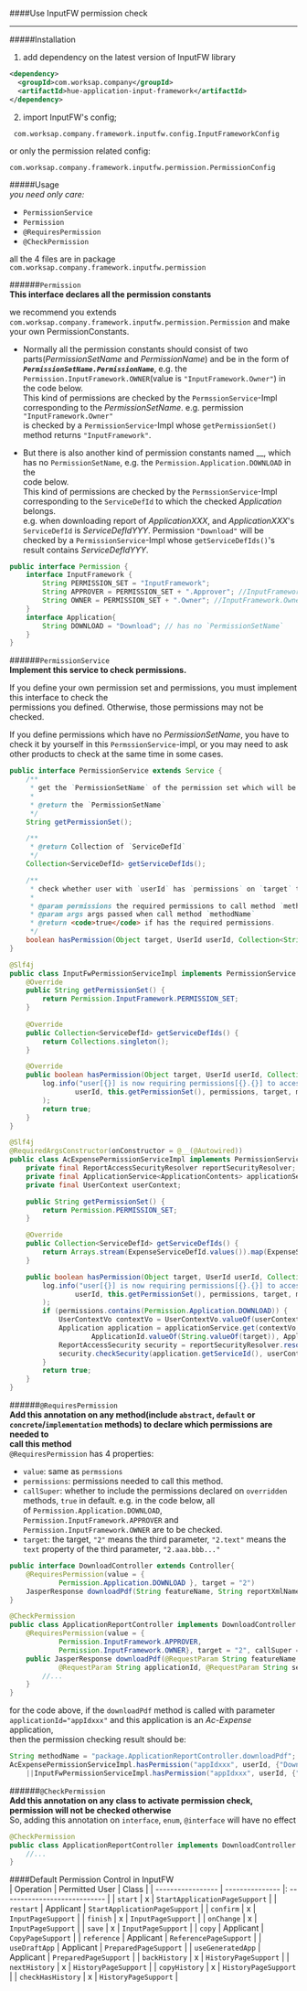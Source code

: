 ####Use InputFW permission check   
___
#####Installation   
1. add dependency on the latest version of InputFW library   
```xml
<dependency>
  <groupId>com.worksap.company</groupId>
  <artifactId>hue-application-input-framework</artifactId>
</dependency>
```
2. import InputFW's config;   
```
 com.worksap.company.framework.inputfw.config.InputFrameworkConfig
```
or only the permission related config:   
```
com.worksap.company.framework.inputfw.permission.PermissionConfig
```
#####Usage   
_you need only care:_   
 * `PermissionService`
 * `Permission`
 * `@RequiresPermission`
 * `@CheckPermission` 

all the 4 files are in package `com.worksap.company.framework.inputfw.permission`   

######`Permission`   
**This interface declares all the permission constants**   

we recommend you extends `com.worksap.company.framework.inputfw.permission.Permission` and make your own PermissionConstants.  

* Normally all the permission constants should consist of two parts(_PermissionSetName_ and _PermissionName_) and be in the form of   
 **_`PermissionSetName.PermissionName`_**, e.g. the `Permission.InputFramework.OWNER`(value is `"InputFramework.Owner"`) in the code below.  
 This kind of permissions are checked by the `PermssionService`-Impl corresponding to the _PermissionSetName_. e.g. permission `"InputFramework.Owner"`  
 is checked by a `PermissionService`-Impl whose `getPermissionSet()` method returns `"InputFramework"`.
 
* But there is also another kind of permission constants named __, which has no `PermissionSetName`, e.g. the `Permission.Application.DOWNLOAD` in the  
 code below.  
 This kind of permissions are checked by the `PermssionService`-Impl corresponding to the `ServiceDefId` to which the checked _Application_ belongs.  
 e.g. when downloading report of _ApplicationXXX_, and _ApplicationXXX_'s `ServiceDefId` is _ServiceDefIdYYY_. Permission `"Download"` will be  
 checked by a `PermissionService`-Impl whose `getServiceDefIds()`'s result contains _ServiceDefIdYYY_.

```java
public interface Permission {
    interface InputFramework {
        String PERMISSION_SET = "InputFramework";
        String APPROVER = PERMISSION_SET + ".Approver"; //InputFramework.Approver
        String OWNER = PERMISSION_SET + ".Owner"; //InputFramework.Owner
    }
    interface Application{
        String DOWNLOAD = "Download"; // has no `PermissionSetName`
    }
}
```
######`PermissionService`   
**Implement this service to check permissions.**      

If you define your own permission set and permissions, you must implement this interface to check the  
permissions you defined. Otherwise, those permissions may not be checked.

If you define permissions which have no _PermissionSetName_, you have to check it by yourself in this `PermssionService`-impl, or you may need to ask  
other products to check at the same time in some cases.

```java
public interface PermissionService extends Service {
    /**
     * get the `PermissionSetName` of the permission set which will be checked by this `PermissionService`
     *
     * @return the `PermissionSetName`
     */
    String getPermissionSet();

    /**
     * @return Collection of `ServiceDefId`
     */
    Collection<ServiceDefId> getServiceDefIds();

    /**
     * check whether user with `userId` has `permissions` on `target` to call method `methodName`
     *
     * @param permissions the required permissions to call method `methodName`, the `PermissionSetName` are not contained.
     * @param args args passed when call method `methodName`
     * @return <code>true</code> if has the required permissions.
     */
    boolean hasPermission(Object target, UserId userId, Collection<String> permissions, String methodName, Object... args);
}

@Slf4j
public class InputFwPermissionServiceImpl implements PermissionService {
    @Override
    public String getPermissionSet() {
        return Permission.InputFramework.PERMISSION_SET;
    }
    
    @Override
    public Collection<ServiceDefId> getServiceDefIds() {
        return Collections.singleton();
    }

    @Override
    public boolean hasPermission(Object target, UserId userId, Collection<String> permissions, String methodName, Object... args) {
        log.info("user[{}] is now requiring permissions[{}.{}] to access application[{}] from method[{}]",
                userId, this.getPermissionSet(), permissions, target, methodName
        );
        return true;
    }
}

@Slf4j
@RequiredArgsConstructor(onConstructor = @__(@Autowired))
public class AcExpensePermissionServiceImpl implements PermissionService {
    private final ReportAccessSecurityResolver reportSecurityResolver;
    private final ApplicationService<ApplicationContents> applicationService;
    private final UserContext userContext;

    public String getPermissionSet() {
        return Permission.PERMISSION_SET;
    }

    @Override
    public Collection<ServiceDefId> getServiceDefIds() {
        return Arrays.stream(ExpenseServiceDefId.values()).map(ExpenseServiceDefId::toDefId).collect(Collectors.toSet());
    }

    public boolean hasPermission(Object target, UserId userId, Collection<String> permissions, String methodName, Object... args) {
        log.info("user[{}] is now requiring permissions[{}.{}] to access application[{}] from method[{}]",
                userId, this.getPermissionSet(), permissions, target, methodName
        );
        if (permissions.contains(Permission.Application.DOWNLOAD)) {
            UserContextVo contextVo = UserContextVo.valueOf(userContext);
            Application application = applicationService.get(contextVo,
                    ApplicationId.valueOf(String.valueOf(target)), ApplicationPurpose.INSTA_REPORT);
            ReportAccessSecurity security = reportSecurityResolver.resolve(application.getServiceId());
            security.checkSecurity(application.getServiceId(), userContext.getUser(), application);
        }
        return true;
    }
}
```
######`@RequiresPermission`   
**Add this annotation on any method(include `abstract`, `default` or `concrete`/`implementation` methods) to declare which permissions are needed to  
call this method**   
`@RequiresPermission` has 4 properties:
* `value`: same as `permssions`   
* `permissions`: permissions needed to call this method.   
* `callSuper`: whether to include the permissions declared on `overridden` methods, `true` in default. e.g. in the code below, all  
 of `Permission.Application.DOWNLOAD`, `Permission.InputFramework.APPROVER` and `Permission.InputFramework.OWNER` are to be checked.   
* `target`: the target, `"2"` means the third parameter, `"2.text"` means the `text` property of the third parameter, `"2.aaa.bbb..."`

```java
public interface DownloadController extends Controller{
    @RequiresPermission(value = { 
            Permission.Application.DOWNLOAD }, target = "2")
    JasperResponse downloadPdf(String featureName, String reportXmlName, String applicationId, String serviceId);    
}

@CheckPermission
public class ApplicationReportController implements DownloadController {
    @RequiresPermission(value = {
            Permission.InputFramework.APPROVER,
            Permission.InputFramework.OWNER}, target = "2", callSuper = true)
    public JasperResponse downloadPdf(@RequestParam String featureName, @RequestParam String reportXmlName,
            @RequestParam String applicationId, @RequestParam String serviceId) {
        //...
    }
}
```

for the code above, if the `downloadPdf` method is called with parameter `applicationId="appIdxxx"` and this application is an _Ac-Expense_ application,  
then the permission checking result should be:   
```java
String methodName = "package.ApplicationReportController.downloadPdf";
AcExpensePermissionServiceImpl.hasPermission("appIdxxx", userId, {"Downlaod"}, methodName, args)
    ||InputFwPermissionServiceImpl.hasPermission("appIdxxx", userId, {"Approver", "Owner"}, methodName, args)
```
######`@CheckPermission`   
**Add this annotation on any class to activate permission check, permission will not be checked otherwise**   
So, adding this annotation on `interface`, `enum`, `@interface` will have no effect   

```java
@CheckPermission
public class ApplicationReportController implements DownloadController {
    //...
}
```
####Default Permission Control in InputFW    
| Operation         | Permitted User  | Class                         |
| ----------------- | --------------- |: ---------------------------- |
| `start`           | x               | `StartApplicationPageSupport` |
| `restart`         | Applicant       | `StartApplicationPageSupport` |
| `confirm`         | x               | `InputPageSupport`            |
| `finish`          | x               | `InputPageSupport`            |
| `onChange`        | x               | `InputPageSupport`            |
| `save`            | x               | `InputPageSupport`            |
| `copy`            | Applicant       | `CopyPageSupport`             |
| `reference`       | Applicant       | `ReferencePageSupport`        |
| `useDraftApp`     | Applicant       | `PreparedPageSupport`         |
| `useGeneratedApp` | Applicant       | `PreparedPageSupport`         |
| `backHistory`     | x               | `HistoryPageSupport`          |
| `nextHistory`     | x               | `HistoryPageSupport`          |
| `copyHistory`     | x               | `HistoryPageSupport`          |
| `checkHasHistory` | x               | `HistoryPageSupport`          |
